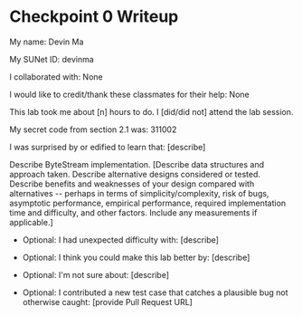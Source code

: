 Checkpoint 0 Writeup
====================

My name: Devin Ma

My SUNet ID: devinma

I collaborated with: None

I would like to credit/thank these classmates for their help: None

This lab took me about [n] hours to do. I [did/did not] attend the lab session.

My secret code from section 2.1 was: 311002

I was surprised by or edified to learn that: [describe]

Describe ByteStream implementation. [Describe data structures and
approach taken. Describe alternative designs considered or tested.
Describe benefits and weaknesses of your design compared with
alternatives -- perhaps in terms of simplicity/complexity, risk of
bugs, asymptotic performance, empirical performance, required
implementation time and difficulty, and other factors. Include any
measurements if applicable.]

- Optional: I had unexpected difficulty with: [describe]

- Optional: I think you could make this lab better by: [describe]

- Optional: I'm not sure about: [describe]

- Optional: I contributed a new test case that catches a plausible bug
  not otherwise caught: [provide Pull Request URL]